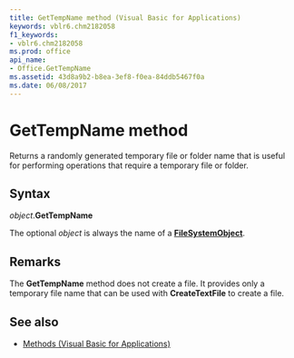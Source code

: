 ```yaml
---
title: GetTempName method (Visual Basic for Applications)
keywords: vblr6.chm2182058
f1_keywords:
- vblr6.chm2182058
ms.prod: office
api_name:
- Office.GetTempName
ms.assetid: 43d8a9b2-b8ea-3ef8-f0ea-84ddb5467f0a
ms.date: 06/08/2017
---
```



# GetTempName method

Returns a randomly generated temporary file or folder name that is useful for performing operations that require a temporary file or folder.

## Syntax

_object_.**GetTempName**

The optional _object_ is always the name of a **[FileSystemObject](filesystemobject-object.md)**.

## Remarks

The **GetTempName** method does not create a file. It provides only a temporary file name that can be used with **CreateTextFile** to create a file.

## See also

- [Methods (Visual Basic for Applications)](../methods-visual-basic-for-applications.md)